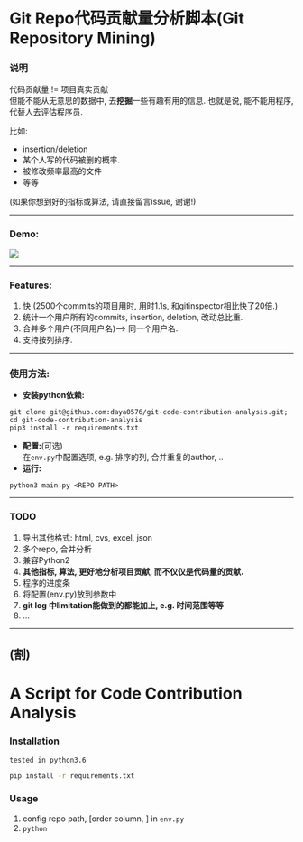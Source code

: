 # Git Repo代码贡献量分析脚本(Git Repository Mining)

### 说明 
代码贡献量 != 项目真实贡献    
但能不能从无意思的数据中, 去**挖掘**一些有趣有用的信息. 也就是说, 能不能用程序, 代替人去评估程序员.

比如:   

- insertion/deletion   
- 某个人写的代码被删的概率.   
- 被修改频率最高的文件   
- 等等   

(如果你想到好的指标或算法, 请直接留言issue, 谢谢!)

---

### Demo:
![](http://opetwnn9x.bkt.clouddn.com/git_contribution/Jietu20171022-210926.jpg)

---

###  Features:

1. 快 (2500个commits的项目用时, 用时1.1s, 和gitinspector相比快了20倍.) 
2. 统计一个用户所有的commits, insertion, deletion, 改动总比重.
3. 合并多个用户(不同用户名)--> 同一个用户名.
4. 支持按列排序.

---

### 使用方法: 

- **安装python依赖:**   
```
git clone git@github.com:daya0576/git-code-contribution-analysis.git; cd git-code-contribution-analysis
pip3 install -r requirements.txt 
```
- **配置:**(可选)   
在`env.py`中配置选项, e.g. 排序的列, 合并重复的author, ..
- **运行:**
```
python3 main.py <REPO PATH>
```

---

### TODO

1. 导出其他格式: html, cvs, excel, json
2. 多个repo, 合并分析
3. 兼容Python2
4. **其他指标, 算法, 更好地分析项目贡献, 而不仅仅是代码量的贡献.** 
5. 程序的进度条
6. 将配置(env.py)放到参数中
7. **git log 中limitation能做到的都能加上, e.g. 时间范围等等**
8. ...

---
(割)
---

# A Script for **Code Contribution** Analysis   

###  Installation
`tested in python3.6`
``` sh
pip install -r requirements.txt 
```

###  Usage

1. config repo path, [order column, ] in `env.py `
2. `python `


